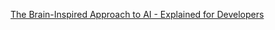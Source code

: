 
[The Brain-Inspired Approach to AI - Explained for Developers](https://www.freecodecamp.org/news/the-brain-inspired-approach-to-ai)
